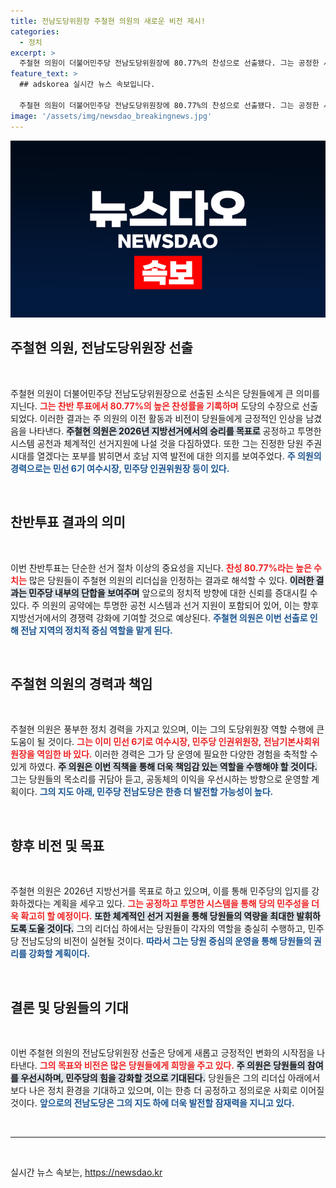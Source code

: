 ```yaml
---
title: 전남도당위원장 주철현 의원의 새로운 비전 제시!
categories:
  - 정치
excerpt: >
  주철현 의원이 더불어민주당 전남도당위원장에 80.77%의 찬성으로 선출됐다. 그는 공정한 시스템 공천과 체계적 지원으로 압도적 승리를 이루겠다며 당원 중심의 운영을 강조했다.
feature_text: >
  ## adskorea 실시간 뉴스 속보입니다.

  주철현 의원이 더불어민주당 전남도당위원장에 80.77%의 찬성으로 선출됐다. 그는 공정한 시스템 공천과 체계적 지원으로 압도적 승리를 이루겠다며 당원 중심의 운영을 강조했다.
image: '/assets/img/newsdao_breakingnews.jpg'
---
```


<p><img src="/assets/img/newsdao_breakingnews.jpg" alt="adskorea 속보" /></p>

<h2 data-ke-size="size26">주철현 의원, 전남도당위원장 선출</h2>

<p data-ke-size="size16">&nbsp;</p>

<p>주철현 의원이 더불어민주당 전남도당위원장으로 선출된 소식은 당원들에게 큰 의미를 지닌다. <b><span style="color: #ee2323;">그는 찬반 투표에서 80.77%의 높은 찬성률을 기록하며</span></b> 도당의 수장으로 선출되었다. 이러한 결과는 주 의원의 이전 활동과 비전이 당원들에게 긍정적인 인상을 남겼음을 나타낸다. <b><span style="background-color: #21538527;">주철현 의원은 2026년 지방선거에서의 승리를 목표로</span></b> 공정하고 투명한 시스템 공천과 체계적인 선거지원에 나설 것을 다짐하였다. 또한 그는 진정한 당원 주권 시대를 열겠다는 포부를 밝히면서 호남 지역 발전에 대한 의지를 보여주었다. <b><span style="color: #1a5490;">주 의원의 경력으로는 민선 6기 여수시장, 민주당 인권위원장 등이 있다.</span></b></p>

<p data-ke-size="size16">&nbsp;</p>

<h2 data-ke-size="size26">찬반투표 결과의 의미</h2>

<p data-ke-size="size16">&nbsp;</p>

<p>이번 찬반투표는 단순한 선거 절차 이상의 중요성을 지닌다. <b><span style="color: #ee2323;">찬성 80.77%라는 높은 수치는</span></b> 많은 당원들이 주철현 의원의 리더십을 인정하는 결과로 해석할 수 있다. <b><span style="background-color: #21538527;">이러한 결과는 민주당 내부의 단합을 보여주며</span></b> 앞으로의 정치적 방향에 대한 신뢰를 증대시킬 수 있다. 주 의원의 공약에는 투명한 공천 시스템과 선거 지원이 포함되어 있어, 이는 향후 지방선거에서의 경쟁력 강화에 기여할 것으로 예상된다. <b><span style="color: #1a5490;">주철현 의원은 이번 선출로 인해 전남 지역의 정치적 중심 역할을 맡게 된다.</span></b></p>

<p data-ke-size="size16">&nbsp;</p>

<h2 data-ke-size="size26">주철현 의원의 경력과 책임</h2>

<p data-ke-size="size16">&nbsp;</p>

<p>주철현 의원은 풍부한 정치 경력을 가지고 있으며, 이는 그의 도당위원장 역할 수행에 큰 도움이 될 것이다. <b><span style="color: #ee2323;">그는 이미 민선 6기로 여수시장, 민주당 인권위원장, 전남기본사회위원장을 역임한 바 있다.</span></b> 이러한 경력은 그가 당 운영에 필요한 다양한 경험을 축적할 수 있게 하였다. <b><span style="background-color: #21538527;">주 의원은 이번 직책을 통해 더욱 책임감 있는 역할을 수행해야 할 것이다.</span></b> 그는 당원들의 목소리를 귀담아 듣고, 공동체의 이익을 우선시하는 방향으로 운영할 계획이다. <b><span style="color: #1a5490;">그의 지도 아래, 민주당 전남도당은 한층 더 발전할 가능성이 높다.</span></b></p>

<p data-ke-size="size16">&nbsp;</p>

<h2 data-ke-size="size26">향후 비전 및 목표</h2>

<p data-ke-size="size16">&nbsp;</p>

<p>주철현 의원은 2026년 지방선거를 목표로 하고 있으며, 이를 통해 민주당의 입지를 강화하겠다는 계획을 세우고 있다. <b><span style="color: #ee2323;">그는 공정하고 투명한 시스템을 통해 당의 민주성을 더욱 확고히 할 예정이다.</span></b> <b><span style="background-color: #21538527;">또한 체계적인 선거 지원을 통해 당원들의 역량을 최대한 발휘하도록 도울 것이다.</span></b> 그의 리더십 하에서는 당원들이 각자의 역할을 충실히 수행하고, 민주당 전남도당의 비전이 실현될 것이다. <b><span style="color: #1a5490;">따라서 그는 당원 중심의 운영을 통해 당원들의 권리를 강화할 계획이다.</span></b></p>

<p data-ke-size="size16">&nbsp;</p>

<h2 data-ke-size="size26">결론 및 당원들의 기대</h2>

<p data-ke-size="size16">&nbsp;</p>

<p>이번 주철현 의원의 전남도당위원장 선출은 당에게 새롭고 긍정적인 변화의 시작점을 나타낸다. <b><span style="color: #ee2323;">그의 목표와 비전은 많은 당원들에게 희망을 주고 있다.</span></b> <b><span style="background-color: #21538527;">주 의원은 당원들의 참여를 우선시하며, 민주당의 힘을 강화할 것으로 기대된다.</span></b> 당원들은 그의 리더십 아래에서 보다 나은 정치 환경을 기대하고 있으며, 이는 한층 더 공정하고 정의로운 사회로 이어질 것이다. <b><span style="color: #1a5490;">앞으로의 전남도당은 그의 지도 하에 더욱 발전할 잠재력을 지니고 있다.</span></b></p>

<p data-ke-size="size16">&nbsp;</p>

<hr>

<p data-ke-size="size16">&nbsp;</p>
실시간 뉴스 속보는, <a href="https://newsdao.kr" rel="dofollow">https://newsdao.kr</a>


